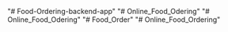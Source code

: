 "# Food-Ordering-backend-app" 
"# Online_Food_Odering" 
"# Online_Food_Odering" 
"# Food_Order" 
"# Online_Food_Ordering" 

